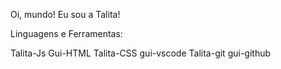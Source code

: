  

Oi, mundo! Eu sou a Talita!



Linguagens e Ferramentas:

Talita-Js Gui-HTML Talita-CSS gui-vscode Talita-git gui-github




  
